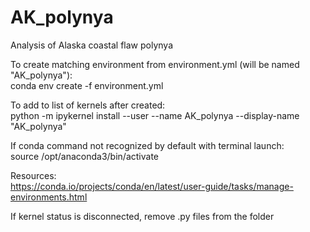 # AK_polynya
Analysis of Alaska coastal flaw polynya


To create matching environment from environment.yml (will be named "AK_polynya"):<br>
conda env create -f environment.yml


To add to list of kernels after created:<br>
python -m ipykernel install --user --name AK_polynya --display-name "AK_polynya"

If conda command not recognized by default with terminal launch:<br>
source /opt/anaconda3/bin/activate

Resources:<br>
https://conda.io/projects/conda/en/latest/user-guide/tasks/manage-environments.html


If kernel status is disconnected, remove .py files from the folder